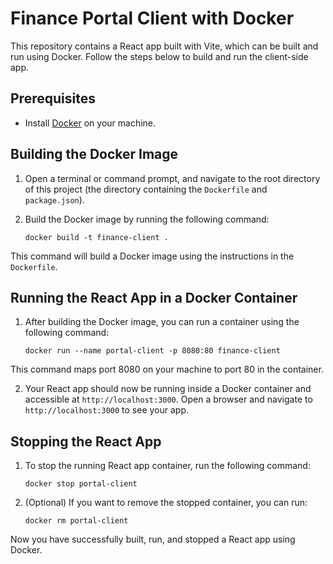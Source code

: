 # Finance Portal Client with Docker

This repository contains a React app built with Vite, which can be built and run using Docker. Follow the steps below to build and run the client-side app.

## Prerequisites

- Install [Docker](https://www.docker.com/products/docker-desktop) on your machine.

## Building the Docker Image

1. Open a terminal or command prompt, and navigate to the root directory of this project (the directory containing the `Dockerfile` and `package.json`).

2. Build the Docker image by running the following command:

    ```
    docker build -t finance-client .
    ```

This command will build a Docker image using the instructions in the `Dockerfile`.

## Running the React App in a Docker Container

1. After building the Docker image, you can run a container using the following command:

    ```
    docker run --name portal-client -p 8080:80 finance-client
    ```

This command maps port 8080 on your machine to port 80 in the container.

2. Your React app should now be running inside a Docker container and accessible at `http://localhost:3000`. Open a browser and navigate to `http://localhost:3000` to see your app.

## Stopping the React App

1. To stop the running React app container, run the following command:

    ```
    docker stop portal-client
    ```

2. (Optional) If you want to remove the stopped container, you can run:

    ```
    docker rm portal-client
    ```

Now you have successfully built, run, and stopped a React app using Docker.

